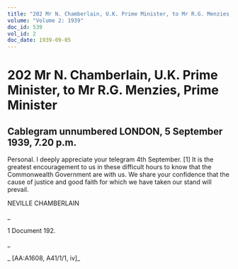 ```yaml
---
title: "202 Mr N. Chamberlain, U.K. Prime Minister, to Mr R.G. Menzies, Prime Minister"
volume: "Volume 2: 1939"
doc_id: 539
vol_id: 2
doc_date: 1939-09-05
---
```


# 202 Mr N. Chamberlain, U.K. Prime Minister, to Mr R.G. Menzies, Prime Minister

## Cablegram unnumbered LONDON, 5 September 1939, 7.20 p.m.

Personal. I deeply appreciate your telegram 4th September. [1] It is the greatest encouragement to us in these difficult hours to know that the Commonwealth Government are with us. We share your confidence that the cause of justice and good faith for which we have taken our stand will prevail.

NEVILLE CHAMBERLAIN

_

1 Document 192.

_

_ [AA:A1608, A41/1/1, iv]_
